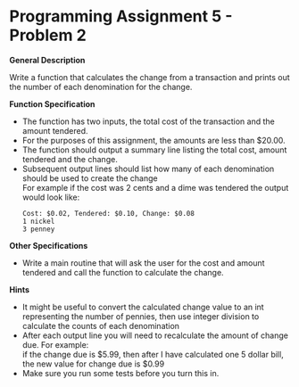 # Programming Assignment 5 - Problem 2

**General Description**

Write a function that calculates the change from a transaction and prints out the number of each denomination for the change.

**Function Specification**

- The function has two inputs, the total cost of the transaction and the amount tendered.
- For the purposes of this assignment, the amounts are less than $20.00.
- The function should output a summary line listing the total cost, amount tendered and the change.
- Subsequent output lines should list how many of each denomination should be used to create the change   
    For example if the cost was 2 cents and a dime was tendered the output would look like:   
    ```
    Cost: $0.02, Tendered: $0.10, Change: $0.08
    1 nickel
    3 penney
    ```

**Other Specifications**
    
- Write a main routine that will ask the user for the cost and amount tendered and call the function to calculate the change.

**Hints**

- It might be useful to convert the calculated change value to an int representing the number of pennies, then use integer division to calculate the counts of each denomination
- After each output line you will need to recalculate the amount of change due. For example:   
    if the change due is $5.99, then after I have calculated one 5 dollar bill, the new value for change due is $0.99
- Make sure you run some tests before you turn this in.